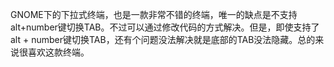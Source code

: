 GNOME下的下拉式终端，也是一款非常不错的终端，唯一的缺点是不支持alt+number键切换TAB。不过可以通过修改代码的方式解决。但是，即使支持了alt + number键切换TAB，还有个问题没法解决就是底部的TAB没法隐藏。总的来说很喜欢这款终端。
